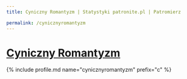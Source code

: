 ```yaml
---
title: Cyniczny Romantyzm | Statystyki patronite.pl | Patromierz

permalink: /cynicznyromantyzm
---
```


# [Cyniczny Romantyzm](https://patronite.pl/cynicznyromantyzm)

{% include profile.md name="cynicznyromantyzm" prefix="c" %}
